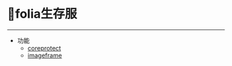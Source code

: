 # 🌿folia生存服
---

* 功能
  * [coreprotect](/extra/folia/coreprotect.md)
  * [imageframe](/extra/folia/imageframe.md)
